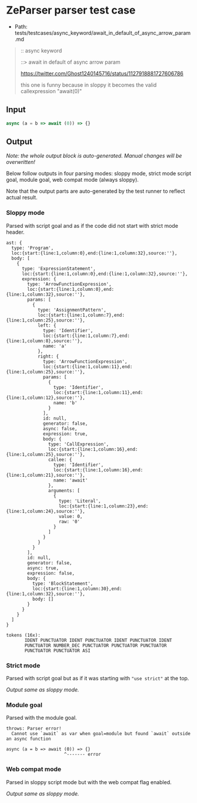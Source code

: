 # ZeParser parser test case

- Path: tests/testcases/async_keyword/await_in_default_of_async_arrow_param.md

> :: async keyword
>
> ::> await in default of async arrow param
>
> https://twitter.com/Ghost1240145716/status/1127918881727606786
>
> this one is funny because in sloppy it becomes the valid callexpression "await(0)"

## Input

`````js
async (a = b => await (0)) => {}
`````

## Output

_Note: the whole output block is auto-generated. Manual changes will be overwritten!_

Below follow outputs in four parsing modes: sloppy mode, strict mode script goal, module goal, web compat mode (always sloppy).

Note that the output parts are auto-generated by the test runner to reflect actual result.

### Sloppy mode

Parsed with script goal and as if the code did not start with strict mode header.

`````
ast: {
  type: 'Program',
  loc:{start:{line:1,column:0},end:{line:1,column:32},source:''},
  body: [
    {
      type: 'ExpressionStatement',
      loc:{start:{line:1,column:0},end:{line:1,column:32},source:''},
      expression: {
        type: 'ArrowFunctionExpression',
        loc:{start:{line:1,column:0},end:{line:1,column:32},source:''},
        params: [
          {
            type: 'AssignmentPattern',
            loc:{start:{line:1,column:7},end:{line:1,column:25},source:''},
            left: {
              type: 'Identifier',
              loc:{start:{line:1,column:7},end:{line:1,column:8},source:''},
              name: 'a'
            },
            right: {
              type: 'ArrowFunctionExpression',
              loc:{start:{line:1,column:11},end:{line:1,column:25},source:''},
              params: [
                {
                  type: 'Identifier',
                  loc:{start:{line:1,column:11},end:{line:1,column:12},source:''},
                  name: 'b'
                }
              ],
              id: null,
              generator: false,
              async: false,
              expression: true,
              body: {
                type: 'CallExpression',
                loc:{start:{line:1,column:16},end:{line:1,column:25},source:''},
                callee: {
                  type: 'Identifier',
                  loc:{start:{line:1,column:16},end:{line:1,column:21},source:''},
                  name: 'await'
                },
                arguments: [
                  {
                    type: 'Literal',
                    loc:{start:{line:1,column:23},end:{line:1,column:24},source:''},
                    value: 0,
                    raw: '0'
                  }
                ]
              }
            }
          }
        ],
        id: null,
        generator: false,
        async: true,
        expression: false,
        body: {
          type: 'BlockStatement',
          loc:{start:{line:1,column:30},end:{line:1,column:32},source:''},
          body: []
        }
      }
    }
  ]
}

tokens (16x):
       IDENT PUNCTUATOR IDENT PUNCTUATOR IDENT PUNCTUATOR IDENT
       PUNCTUATOR NUMBER_DEC PUNCTUATOR PUNCTUATOR PUNCTUATOR
       PUNCTUATOR PUNCTUATOR ASI
`````

### Strict mode

Parsed with script goal but as if it was starting with `"use strict"` at the top.

_Output same as sloppy mode._

### Module goal

Parsed with the module goal.

`````
throws: Parser error!
  Cannot use `await` as var when goal=module but found `await` outside an async function

async (a = b => await (0)) => {}
                      ^------- error
`````


### Web compat mode

Parsed in sloppy script mode but with the web compat flag enabled.

_Output same as sloppy mode._
